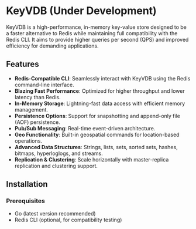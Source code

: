 # KeyVDB (Under Development)

KeyVDB is a high-performance, in-memory key-value store designed to be a faster alternative to Redis while maintaining full compatibility with the Redis CLI. It aims to provide higher queries per second (QPS) and improved efficiency for demanding applications.

## Features
- **Redis-Compatible CLI**: Seamlessly interact with KeyVDB using the Redis command-line interface.
- **Blazing Fast Performance**: Optimized for higher throughput and lower latency than Redis.
- **In-Memory Storage**: Lightning-fast data access with efficient memory management.
- **Persistence Options**: Support for snapshotting and append-only file (AOF) persistence.
- **Pub/Sub Messaging**: Real-time event-driven architecture.
- **Geo Functionality**: Built-in geospatial commands for location-based operations.
- **Advanced Data Structures**: Strings, lists, sets, sorted sets, hashes, bitmaps, hyperloglogs, and streams.
- **Replication & Clustering**: Scale horizontally with master-replica replication and clustering support.

## Installation
### Prerequisites
- Go (latest version recommended)
- Redis CLI (optional, for compatibility testing)

